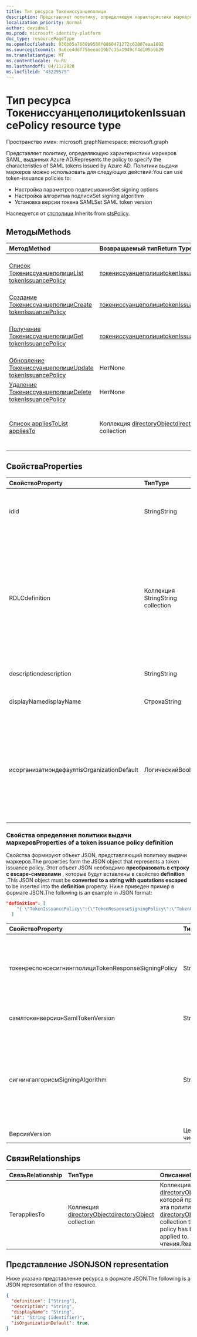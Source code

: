 ```yaml
---
title: Тип ресурса Токениссуанцеполици
description: Представляет политику, определяющую характеристики маркеров SAML, выданных Azure AD.
localization_priority: Normal
author: davidmu1
ms.prod: microsoft-identity-platform
doc_type: resourcePageType
ms.openlocfilehash: 030b05a7609b9588f0860471272c62007eaa1692
ms.sourcegitcommit: 9a6ce4ddf75beead19b7c35a1949cf4d105b9b29
ms.translationtype: MT
ms.contentlocale: ru-RU
ms.lasthandoff: 04/11/2020
ms.locfileid: "43229579"
---
```

# <a name="tokenissuancepolicy-resource-type"></a><span data-ttu-id="eb6ba-103">Тип ресурса Токениссуанцеполици</span><span class="sxs-lookup"><span data-stu-id="eb6ba-103">tokenIssuancePolicy resource type</span></span>

<span data-ttu-id="eb6ba-104">Пространство имен: microsoft.graph</span><span class="sxs-lookup"><span data-stu-id="eb6ba-104">Namespace: microsoft.graph</span></span>



<span data-ttu-id="eb6ba-105">Представляет политику, определяющую характеристики маркеров SAML, выданных Azure AD.</span><span class="sxs-lookup"><span data-stu-id="eb6ba-105">Represents the policy to specify the characteristics of SAML tokens issued by Azure AD.</span></span> <span data-ttu-id="eb6ba-106">Политики выдачи маркеров можно использовать для следующих действий:</span><span class="sxs-lookup"><span data-stu-id="eb6ba-106">You can use token-issuance policies to:</span></span>

- <span data-ttu-id="eb6ba-107">Настройка параметров подписывания</span><span class="sxs-lookup"><span data-stu-id="eb6ba-107">Set signing options</span></span>
- <span data-ttu-id="eb6ba-108">Настройка алгоритма подписи</span><span class="sxs-lookup"><span data-stu-id="eb6ba-108">Set signing algorithm</span></span>
- <span data-ttu-id="eb6ba-109">Установка версии токена SAML</span><span class="sxs-lookup"><span data-stu-id="eb6ba-109">Set SAML token version</span></span>

<span data-ttu-id="eb6ba-110">Наследуется от [стсполици](stsPolicy.md).</span><span class="sxs-lookup"><span data-stu-id="eb6ba-110">Inherits from [stsPolicy](stsPolicy.md).</span></span>

## <a name="methods"></a><span data-ttu-id="eb6ba-111">Методы</span><span class="sxs-lookup"><span data-stu-id="eb6ba-111">Methods</span></span>

| <span data-ttu-id="eb6ba-112">Метод</span><span class="sxs-lookup"><span data-stu-id="eb6ba-112">Method</span></span>       | <span data-ttu-id="eb6ba-113">Возвращаемый тип</span><span class="sxs-lookup"><span data-stu-id="eb6ba-113">Return Type</span></span> | <span data-ttu-id="eb6ba-114">Описание</span><span class="sxs-lookup"><span data-stu-id="eb6ba-114">Description</span></span> |
|:-------------|:------------|:------------|
| [<span data-ttu-id="eb6ba-115">Список Токениссуанцеполици</span><span class="sxs-lookup"><span data-stu-id="eb6ba-115">List tokenIssuancePolicy</span></span>](../api/tokenissuancepolicy-list.md) | [<span data-ttu-id="eb6ba-116">токениссуанцеполици</span><span class="sxs-lookup"><span data-stu-id="eb6ba-116">tokenIssuancePolicy</span></span>](tokenissuancepolicy.md) | <span data-ttu-id="eb6ba-117">Чтение свойств и связей объектов Токениссуанцеполици.</span><span class="sxs-lookup"><span data-stu-id="eb6ba-117">Read properties and relationships of tokenIssuancePolicy objects.</span></span> |
| [<span data-ttu-id="eb6ba-118">Создание Токениссуанцеполици</span><span class="sxs-lookup"><span data-stu-id="eb6ba-118">Create tokenIssuancePolicy</span></span>](../api/tokenissuancepolicy-post-tokenissuancepolicy.md) | [<span data-ttu-id="eb6ba-119">токениссуанцеполици</span><span class="sxs-lookup"><span data-stu-id="eb6ba-119">tokenIssuancePolicy</span></span>](tokenissuancepolicy.md) | <span data-ttu-id="eb6ba-120">Создание объекта Токениссуанцеполици.</span><span class="sxs-lookup"><span data-stu-id="eb6ba-120">Create a tokenIssuancePolicy object.</span></span> |
| [<span data-ttu-id="eb6ba-121">Получение Токениссуанцеполици</span><span class="sxs-lookup"><span data-stu-id="eb6ba-121">Get tokenIssuancePolicy</span></span>](../api/tokenissuancepolicy-get.md) | [<span data-ttu-id="eb6ba-122">токениссуанцеполици</span><span class="sxs-lookup"><span data-stu-id="eb6ba-122">tokenIssuancePolicy</span></span>](tokenissuancepolicy.md) | <span data-ttu-id="eb6ba-123">Чтение свойств и связей объекта Токениссуанцеполици.</span><span class="sxs-lookup"><span data-stu-id="eb6ba-123">Read properties and relationships of a tokenIssuancePolicy object.</span></span> |
| [<span data-ttu-id="eb6ba-124">Обновление Токениссуанцеполици</span><span class="sxs-lookup"><span data-stu-id="eb6ba-124">Update tokenIssuancePolicy</span></span>](../api/tokenissuancepolicy-update.md) | <span data-ttu-id="eb6ba-125">Нет</span><span class="sxs-lookup"><span data-stu-id="eb6ba-125">None</span></span> | <span data-ttu-id="eb6ba-126">Обновление объекта Токениссуанцеполици.</span><span class="sxs-lookup"><span data-stu-id="eb6ba-126">Update a tokenIssuancePolicy object.</span></span> |
| [<span data-ttu-id="eb6ba-127">Удаление Токениссуанцеполици</span><span class="sxs-lookup"><span data-stu-id="eb6ba-127">Delete tokenIssuancePolicy</span></span>](../api/tokenissuancepolicy-delete.md) | <span data-ttu-id="eb6ba-128">Нет</span><span class="sxs-lookup"><span data-stu-id="eb6ba-128">None</span></span> | <span data-ttu-id="eb6ba-129">Удаление объекта Токениссуанцеполици.</span><span class="sxs-lookup"><span data-stu-id="eb6ba-129">Delete a tokenIssuancePolicy object.</span></span> |
| [<span data-ttu-id="eb6ba-130">Список appliesTo</span><span class="sxs-lookup"><span data-stu-id="eb6ba-130">List appliesTo</span></span>](../api/tokenissuancepolicy-list-appliesto.md) | <span data-ttu-id="eb6ba-131">Коллекция [directoryObject](directoryobject.md)</span><span class="sxs-lookup"><span data-stu-id="eb6ba-131">[directoryObject](directoryobject.md) collection</span></span> | <span data-ttu-id="eb6ba-132">Получение списка Директорйобжектс, к которым применена эта политика.</span><span class="sxs-lookup"><span data-stu-id="eb6ba-132">Get the list of directoryObjects that this policy has been applied to.</span></span> |

## <a name="properties"></a><span data-ttu-id="eb6ba-133">Свойства</span><span class="sxs-lookup"><span data-stu-id="eb6ba-133">Properties</span></span>

| <span data-ttu-id="eb6ba-134">Свойство</span><span class="sxs-lookup"><span data-stu-id="eb6ba-134">Property</span></span>     | <span data-ttu-id="eb6ba-135">Тип</span><span class="sxs-lookup"><span data-stu-id="eb6ba-135">Type</span></span>        | <span data-ttu-id="eb6ba-136">Описание</span><span class="sxs-lookup"><span data-stu-id="eb6ba-136">Description</span></span> |
|:-------------|:------------|:------------|
|<span data-ttu-id="eb6ba-137">id</span><span class="sxs-lookup"><span data-stu-id="eb6ba-137">id</span></span>|<span data-ttu-id="eb6ba-138">String</span><span class="sxs-lookup"><span data-stu-id="eb6ba-138">String</span></span>| <span data-ttu-id="eb6ba-139">Уникальный идентификатор для этой политики.</span><span class="sxs-lookup"><span data-stu-id="eb6ba-139">Unique identifier for this policy.</span></span> <span data-ttu-id="eb6ba-140">Только для чтения.</span><span class="sxs-lookup"><span data-stu-id="eb6ba-140">Read-only.</span></span>|
|<span data-ttu-id="eb6ba-141">RDLC</span><span class="sxs-lookup"><span data-stu-id="eb6ba-141">definition</span></span>|<span data-ttu-id="eb6ba-142">Коллекция String</span><span class="sxs-lookup"><span data-stu-id="eb6ba-142">String collection</span></span>| <span data-ttu-id="eb6ba-143">Коллекция String, содержащая строку JSON, определяющую правила и параметры для этой политики.</span><span class="sxs-lookup"><span data-stu-id="eb6ba-143">A string collection containing a JSON string that defines the rules and settings for this policy.</span></span> <span data-ttu-id="eb6ba-144">Ниже приведены дополнительные сведения о схеме JSON для этого свойства.</span><span class="sxs-lookup"><span data-stu-id="eb6ba-144">See below for more details about the JSON schema for this property.</span></span> <span data-ttu-id="eb6ba-145">Обязательный.</span><span class="sxs-lookup"><span data-stu-id="eb6ba-145">Required.</span></span>|
|<span data-ttu-id="eb6ba-146">description</span><span class="sxs-lookup"><span data-stu-id="eb6ba-146">description</span></span>|<span data-ttu-id="eb6ba-147">String</span><span class="sxs-lookup"><span data-stu-id="eb6ba-147">String</span></span>| <span data-ttu-id="eb6ba-148">Описание для этой политики.</span><span class="sxs-lookup"><span data-stu-id="eb6ba-148">Description for this policy.</span></span>|
|<span data-ttu-id="eb6ba-149">displayName</span><span class="sxs-lookup"><span data-stu-id="eb6ba-149">displayName</span></span>|<span data-ttu-id="eb6ba-150">Строка</span><span class="sxs-lookup"><span data-stu-id="eb6ba-150">String</span></span>| <span data-ttu-id="eb6ba-151">Отображаемое имя для этой политики.</span><span class="sxs-lookup"><span data-stu-id="eb6ba-151">Display name for this policy.</span></span> <span data-ttu-id="eb6ba-152">Обязательно.</span><span class="sxs-lookup"><span data-stu-id="eb6ba-152">Required.</span></span>|
|<span data-ttu-id="eb6ba-153">исорганизатиондефаулт</span><span class="sxs-lookup"><span data-stu-id="eb6ba-153">isOrganizationDefault</span></span>|<span data-ttu-id="eb6ba-154">Логический</span><span class="sxs-lookup"><span data-stu-id="eb6ba-154">Boolean</span></span>|<span data-ttu-id="eb6ba-155">Игнорировать это свойство.</span><span class="sxs-lookup"><span data-stu-id="eb6ba-155">Ignore this property.</span></span> <span data-ttu-id="eb6ba-156">Политика выдачи маркеров может применяться только к субъектам служб и не может быть настроена глобально для Организации.</span><span class="sxs-lookup"><span data-stu-id="eb6ba-156">The token-issuance policy can only be applied to service principals and can't be set globally for the organization.</span></span>|


### <a name="properties-of-a-token-issuance-policy-definition"></a><span data-ttu-id="eb6ba-157">Свойства определения политики выдачи маркеров</span><span class="sxs-lookup"><span data-stu-id="eb6ba-157">Properties of a token issuance policy definition</span></span>
<span data-ttu-id="eb6ba-158">Свойства формируют объект JSON, представляющий политику выдачи маркеров.</span><span class="sxs-lookup"><span data-stu-id="eb6ba-158">The properties form the JSON object that represents a token issuance policy.</span></span> <span data-ttu-id="eb6ba-159">Этот объект JSON необходимо **преобразовать в строку с escape-символами** , которые будут вставлены в свойство **definition** .</span><span class="sxs-lookup"><span data-stu-id="eb6ba-159">This JSON object must be **converted to a string with quotations escaped** to be inserted into the **definition** property.</span></span> <span data-ttu-id="eb6ba-160">Ниже приведен пример в формате JSON.</span><span class="sxs-lookup"><span data-stu-id="eb6ba-160">The following is an example in JSON format:</span></span>

<!-- {
  "blockType": "ignored"
}-->
``` json
"definition": [
    "{ \"TokenIssuancePolicy\":{\"TokenResponseSigningPolicy\":\"TokenOnly\",\"SamlTokenVersion\":\"1.1\",\"SigningAlgorithm\":\"http://www.w3.org/2001/04/xmldsig-more#rsa-sha256\",\"Version\":1}}"
  ]
```


| <span data-ttu-id="eb6ba-161">Свойство</span><span class="sxs-lookup"><span data-stu-id="eb6ba-161">Property</span></span>     | <span data-ttu-id="eb6ba-162">Тип</span><span class="sxs-lookup"><span data-stu-id="eb6ba-162">Type</span></span>   |<span data-ttu-id="eb6ba-163">Описание</span><span class="sxs-lookup"><span data-stu-id="eb6ba-163">Description</span></span>|
|:---------------|:--------|:----------|
|<span data-ttu-id="eb6ba-164">токенреспонсесигнингполици</span><span class="sxs-lookup"><span data-stu-id="eb6ba-164">TokenResponseSigningPolicy</span></span>|<span data-ttu-id="eb6ba-165">String</span><span class="sxs-lookup"><span data-stu-id="eb6ba-165">String</span></span>|<span data-ttu-id="eb6ba-166">Представляет параметры подписи сертификатов, доступные в Azure AD.</span><span class="sxs-lookup"><span data-stu-id="eb6ba-166">Represents the certificate signing options available in Azure AD.</span></span> <span data-ttu-id="eb6ba-167">Поддерживаются следующие значения `ResponseOnly`: `TokenOnly`, `ResponseAndToken`,.</span><span class="sxs-lookup"><span data-stu-id="eb6ba-167">Supported values are: `ResponseOnly`, `TokenOnly`, `ResponseAndToken`.</span></span>  |
|<span data-ttu-id="eb6ba-168">самлтокенверсион</span><span class="sxs-lookup"><span data-stu-id="eb6ba-168">SamlTokenVersion</span></span>|<span data-ttu-id="eb6ba-169">String</span><span class="sxs-lookup"><span data-stu-id="eb6ba-169">String</span></span>|<span data-ttu-id="eb6ba-170">Версия маркера SAML.</span><span class="sxs-lookup"><span data-stu-id="eb6ba-170">Version of the SAML token.</span></span> <span data-ttu-id="eb6ba-171">Поддерживаются следующие значения `1.1`: `2.0`,.</span><span class="sxs-lookup"><span data-stu-id="eb6ba-171">Supported values are: `1.1`, `2.0`.</span></span> |
|<span data-ttu-id="eb6ba-172">сигнингалгорисм</span><span class="sxs-lookup"><span data-stu-id="eb6ba-172">SigningAlgorithm</span></span>|<span data-ttu-id="eb6ba-173">String</span><span class="sxs-lookup"><span data-stu-id="eb6ba-173">String</span></span>|<span data-ttu-id="eb6ba-174">Использование алгоритма подписи для подписи маркера SAML в Azure AD.</span><span class="sxs-lookup"><span data-stu-id="eb6ba-174">Signing algorithm use by Azure AD to sign the SAML token.</span></span> <span data-ttu-id="eb6ba-175">Поддерживаются следующие значения `http://www.w3.org/2001/04/xmldsig-more#rsa-sha256`: `http://www.w3.org/2000/09/xmldsig#rsa-sha1`,.</span><span class="sxs-lookup"><span data-stu-id="eb6ba-175">Supported values are: `http://www.w3.org/2001/04/xmldsig-more#rsa-sha256`, `http://www.w3.org/2000/09/xmldsig#rsa-sha1`.</span></span>|
|<span data-ttu-id="eb6ba-176">Версия</span><span class="sxs-lookup"><span data-stu-id="eb6ba-176">Version</span></span>|<span data-ttu-id="eb6ba-177">Целое число</span><span class="sxs-lookup"><span data-stu-id="eb6ba-177">Integer</span></span>|<span data-ttu-id="eb6ba-178">Установите значение 1.</span><span class="sxs-lookup"><span data-stu-id="eb6ba-178">Set value of 1.</span></span> <span data-ttu-id="eb6ba-179">Обязательно.</span><span class="sxs-lookup"><span data-stu-id="eb6ba-179">Required.</span></span>|


## <a name="relationships"></a><span data-ttu-id="eb6ba-180">Связи</span><span class="sxs-lookup"><span data-stu-id="eb6ba-180">Relationships</span></span>

| <span data-ttu-id="eb6ba-181">Связь</span><span class="sxs-lookup"><span data-stu-id="eb6ba-181">Relationship</span></span> | <span data-ttu-id="eb6ba-182">Тип</span><span class="sxs-lookup"><span data-stu-id="eb6ba-182">Type</span></span>        | <span data-ttu-id="eb6ba-183">Описание</span><span class="sxs-lookup"><span data-stu-id="eb6ba-183">Description</span></span> |
|:-------------|:------------|:------------|
|<span data-ttu-id="eb6ba-184">Тег</span><span class="sxs-lookup"><span data-stu-id="eb6ba-184">appliesTo</span></span>|<span data-ttu-id="eb6ba-185">Коллекция [directoryObject](directoryobject.md)</span><span class="sxs-lookup"><span data-stu-id="eb6ba-185">[directoryObject](directoryobject.md) collection</span></span>| <span data-ttu-id="eb6ba-186">Коллекция [directoryObject](directoryObject.md) , к которой применена эта политика.</span><span class="sxs-lookup"><span data-stu-id="eb6ba-186">The [directoryObject](directoryObject.md) collection that this policy has been applied to.</span></span> <span data-ttu-id="eb6ba-187">Только для чтения.</span><span class="sxs-lookup"><span data-stu-id="eb6ba-187">Read-only.</span></span>|

## <a name="json-representation"></a><span data-ttu-id="eb6ba-188">Представление JSON</span><span class="sxs-lookup"><span data-stu-id="eb6ba-188">JSON representation</span></span>

<span data-ttu-id="eb6ba-189">Ниже указано представление ресурса в формате JSON.</span><span class="sxs-lookup"><span data-stu-id="eb6ba-189">The following is a JSON representation of the resource.</span></span>

<!-- {
  "blockType": "resource",
  "optionalProperties": [

  ],
  "@odata.type": "microsoft.graph.tokenIssuancePolicy",
  "baseType": "",
  "keyProperty": "id"
}-->

```json
{
  "definition": ["String"],
  "description": "String",
  "displayName": "String",
  "id": "String (identifier)",
  "isOrganizationDefault": true,
}
```

<!-- uuid: 16cd6b66-4b1a-43a1-adaf-3a886856ed98
2019-02-04 14:57:30 UTC -->
<!-- {
  "type": "#page.annotation",
  "description": "tokenIssuancePolicy resource",
  "keywords": "",
  "section": "documentation",
  "tocPath": ""
}-->
